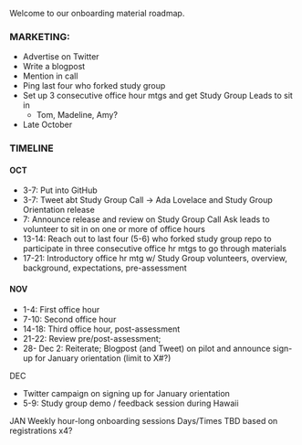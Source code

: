 Welcome to our onboarding material roadmap.


### MARKETING:

- Advertise on Twitter
- Write a blogpost
- Mention in call
- Ping last four who forked study group
- Set up 3 consecutive office hour mtgs and get Study Group Leads to sit in
	- Tom, Madeline, Amy?
- Late October

### TIMELINE

#### OCT

- 3-7: Put into GitHub
- 3-7: Tweet abt Study Group Call -> Ada Lovelace and Study Group Orientation release
- 7: Announce release and review on Study Group Call
    Ask leads to volunteer to sit in on one or more of office hours
- 13-14: Reach out to last four (5-6) who forked study group repo to participate in three consecutive office hr mtgs to go through materials
- 17-21: Introductory office hr mtg w/ Study Group volunteers, overview, background, expectations, pre-assessment

#### NOV

- 1-4: First office hour
- 7-10: Second office hour
- 14-18: Third office hour, post-assessment
- 21-22: Review pre/post-assessment;
- 28- Dec 2: Reiterate; Blogpost (and Tweet) on pilot and announce sign-up for January orientation (limit to X#?)

DEC

- Twitter campaign on signing up for January orientation
- 5-9: Study group demo / feedback session during Hawaii

JAN
Weekly hour-long onboarding sessions Days/Times TBD based on registrations x4?
